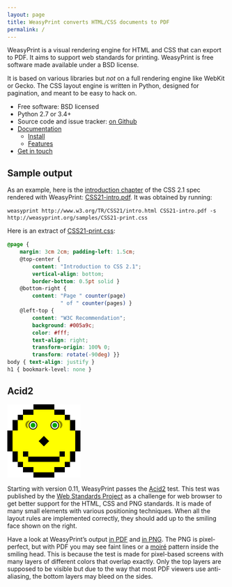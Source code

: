 ```yaml
---
layout: page
title: WeasyPrint converts HTML/CSS documents to PDF
permalink: /
---
```


WeasyPrint is a visual rendering engine for HTML and CSS that can export
to PDF. It aims to support web standards for printing.
WeasyPrint is free software made available under a BSD license.

It is based on various libraries but *not* on a full rendering engine like
WebKit or Gecko. The CSS layout engine is written in Python, designed for
pagination, and meant to be easy to hack on.

* Free software: BSD licensed
* Python 2.7 or 3.4+
* Source code and issue tracker: [on Github](https://github.com/Kozea/WeasyPrint)
* [Documentation](http://weasyprint.readthedocs.org/en/latest/)
  - [Install](http://weasyprint.readthedocs.org/en/latest/install.html)
  - [Features](http://weasyprint.readthedocs.org/en/latest/features.html)
* [Get in touch](/community/)


## Sample output

As an example, here is the
[introduction chapter](http://www.w3.org/TR/CSS21/intro.html) of the CSS 2.1
spec rendered with WeasyPrint: [CSS21-intro.pdf](/samples/CSS21-intro.pdf). It
was obtained by running:

```
weasyprint http://www.w3.org/TR/CSS21/intro.html CSS21-intro.pdf -s http://weasyprint.org/samples/CSS21-print.css
```

Here is an extract of [CSS21-print.css](/samples/CSS21-print.css):

```scss
@page {
    margin: 3cm 2cm; padding-left: 1.5cm;
    @top-center {
        content: "Introduction to CSS 2.1";
        vertical-align: bottom;
        border-bottom: 0.5pt solid }
    @bottom-right {
        content: "Page " counter(page)
                 " of " counter(pages) }
    @left-top {
        content: "W3C Recommendation";
        background: #005a9c;
        color: #fff;
        text-align: right;
        transform-origin: 100% 0;
        transform: rotate(-90deg) }}
body { text-align: justify }
h1 { bookmark-level: none }
```


## Acid2

![Acid2](/samples/acid2-small.png)

Starting with version 0.11, WeasyPrint passes the
[Acid2](http://www.webstandards.org/files/acid2/test.html) test. This test was
published by the
[Web Standards Project](http://www.webstandards.org/action/acid2/) as a
challenge for web browser to get better support for the HTML, CSS and PNG
standards. It is made of many small elements with various positioning
techniques. When all the layout rules are implemented correctly, they should
add up to the smiling face shown on the right.

Have a look at WeasyPrint’s output [in PDF](/samples/acid2.pdf) and
[in PNG](/samples/acid2.png). The PNG is pixel-perfect, but with PDF you may
see faint lines or a [moiré](https://en.wikipedia.org/wiki/Moir%C3%A9) pattern
inside the smiling head. This is because the test is made for pixel-based
screens with many layers of different colors that overlap exactly. Only the top
layers are supposed to be visible but due to the way that most PDF viewers use
anti-aliasing, the bottom layers may bleed on the sides.

